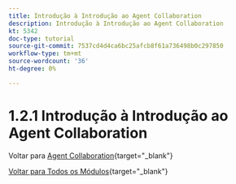 ```yaml
---
title: Introdução à Introdução ao Agent Collaboration
description: Introdução à Introdução ao Agent Collaboration
kt: 5342
doc-type: tutorial
source-git-commit: 7537cd4d4ca6bc25afcb8f61a736498b0c297850
workflow-type: tm+mt
source-wordcount: '36'
ht-degree: 0%

---
```


# 1.2.1 Introdução à Introdução ao Agent Collaboration

Voltar para [Agent Collaboration](./agentcollaboration.md){target="_blank"}

[Voltar para Todos os Módulos](./../../../overview.md){target="_blank"}
